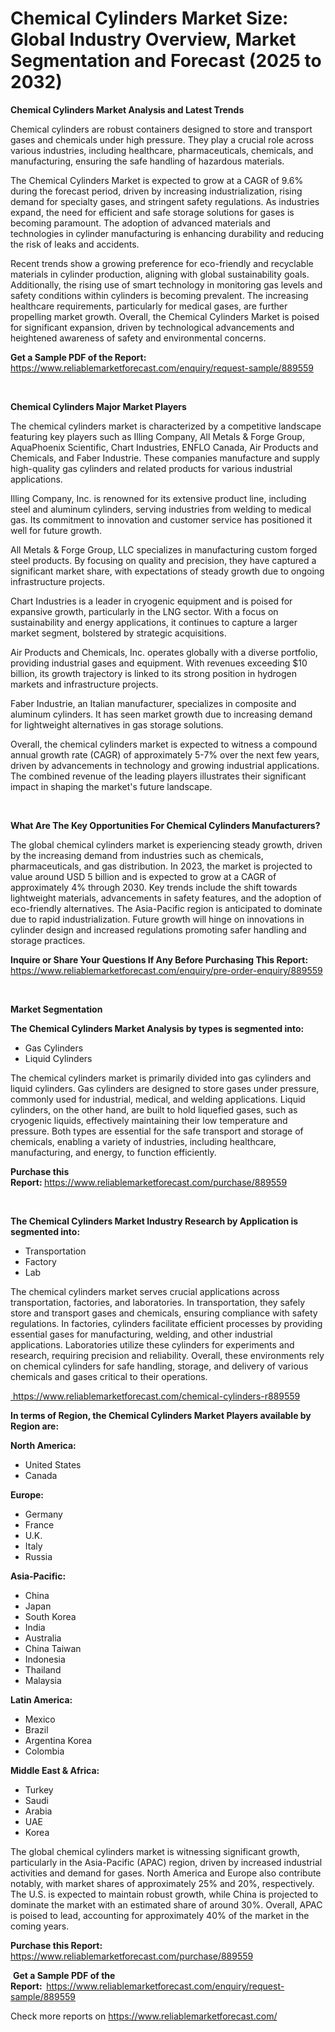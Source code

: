 <p><h1>Chemical Cylinders Market Size: Global Industry Overview, Market Segmentation and Forecast (2025 to 2032)</h1></p><p><strong>Chemical Cylinders Market Analysis and Latest Trends</strong></p>
<p><p>Chemical cylinders are robust containers designed to store and transport gases and chemicals under high pressure. They play a crucial role across various industries, including healthcare, pharmaceuticals, chemicals, and manufacturing, ensuring the safe handling of hazardous materials.</p><p>The Chemical Cylinders Market is expected to grow at a CAGR of 9.6% during the forecast period, driven by increasing industrialization, rising demand for specialty gases, and stringent safety regulations. As industries expand, the need for efficient and safe storage solutions for gases is becoming paramount. The adoption of advanced materials and technologies in cylinder manufacturing is enhancing durability and reducing the risk of leaks and accidents.</p><p>Recent trends show a growing preference for eco-friendly and recyclable materials in cylinder production, aligning with global sustainability goals. Additionally, the rising use of smart technology in monitoring gas levels and safety conditions within cylinders is becoming prevalent. The increasing healthcare requirements, particularly for medical gases, are further propelling market growth. Overall, the Chemical Cylinders Market is poised for significant expansion, driven by technological advancements and heightened awareness of safety and environmental concerns.</p></p>
<p><strong>Get a Sample PDF of the Report:&nbsp;</strong> <a href="https://www.reliablemarketforecast.com/enquiry/request-sample/889559?utm_campaign=2533&utm_medium=2&utm_source=Github&utm_content=ia&utm_term=09042025&utm_id=chemical-cylinders">https://www.reliablemarketforecast.com/enquiry/request-sample/889559</a></p>
<p>&nbsp;</p>
<p><strong>Chemical Cylinders Major Market Players</strong></p>
<p><p>The chemical cylinders market is characterized by a competitive landscape featuring key players such as Illing Company, All Metals & Forge Group, AquaPhoenix Scientific, Chart Industries, ENFLO Canada, Air Products and Chemicals, and Faber Industrie. These companies manufacture and supply high-quality gas cylinders and related products for various industrial applications.</p><p>Illing Company, Inc. is renowned for its extensive product line, including steel and aluminum cylinders, serving industries from welding to medical gas. Its commitment to innovation and customer service has positioned it well for future growth.</p><p>All Metals & Forge Group, LLC specializes in manufacturing custom forged steel products. By focusing on quality and precision, they have captured a significant market share, with expectations of steady growth due to ongoing infrastructure projects.</p><p>Chart Industries is a leader in cryogenic equipment and is poised for expansive growth, particularly in the LNG sector. With a focus on sustainability and energy applications, it continues to capture a larger market segment, bolstered by strategic acquisitions.</p><p>Air Products and Chemicals, Inc. operates globally with a diverse portfolio, providing industrial gases and equipment. With revenues exceeding $10 billion, its growth trajectory is linked to its strong position in hydrogen markets and infrastructure projects.</p><p>Faber Industrie, an Italian manufacturer, specializes in composite and aluminum cylinders. It has seen market growth due to increasing demand for lightweight alternatives in gas storage solutions.</p><p>Overall, the chemical cylinders market is expected to witness a compound annual growth rate (CAGR) of approximately 5-7% over the next few years, driven by advancements in technology and growing industrial applications. The combined revenue of the leading players illustrates their significant impact in shaping the market's future landscape.</p></p>
<p>&nbsp;</p>
<p><strong>What Are The Key Opportunities For Chemical Cylinders Manufacturers?</strong></p>
<p><p>The global chemical cylinders market is experiencing steady growth, driven by the increasing demand from industries such as chemicals, pharmaceuticals, and gas distribution. In 2023, the market is projected to value around USD 5 billion and is expected to grow at a CAGR of approximately 4% through 2030. Key trends include the shift towards lightweight materials, advancements in safety features, and the adoption of eco-friendly alternatives. The Asia-Pacific region is anticipated to dominate due to rapid industrialization. Future growth will hinge on innovations in cylinder design and increased regulations promoting safer handling and storage practices.</p></p>
<p><strong>Inquire or Share Your Questions If Any Before Purchasing This Report:</strong> <a href="https://www.reliablemarketforecast.com/enquiry/pre-order-enquiry/889559?utm_campaign=2533&utm_medium=2&utm_source=Github&utm_content=ia&utm_term=09042025&utm_id=chemical-cylinders">https://www.reliablemarketforecast.com/enquiry/pre-order-enquiry/889559</a></p>
<p>&nbsp;</p>
<p><strong>Market Segmentation</strong></p>
<p><strong>The Chemical Cylinders Market Analysis by types is segmented into:</strong></p>
<p><ul><li>Gas Cylinders</li><li>Liquid Cylinders</li></ul></p>
<p><p>The chemical cylinders market is primarily divided into gas cylinders and liquid cylinders. Gas cylinders are designed to store gases under pressure, commonly used for industrial, medical, and welding applications. Liquid cylinders, on the other hand, are built to hold liquefied gases, such as cryogenic liquids, effectively maintaining their low temperature and pressure. Both types are essential for the safe transport and storage of chemicals, enabling a variety of industries, including healthcare, manufacturing, and energy, to function efficiently.</p></p>
<p><strong>Purchase this Report:&nbsp;</strong><a href="https://www.reliablemarketforecast.com/purchase/889559?utm_campaign=2533&utm_medium=2&utm_source=Github&utm_content=ia&utm_term=09042025&utm_id=chemical-cylinders">https://www.reliablemarketforecast.com/purchase/889559</a></p>
<p>&nbsp;</p>
<p><strong>The Chemical Cylinders Market Industry Research by Application is segmented into:</strong></p>
<p><ul><li>Transportation</li><li>Factory</li><li>Lab</li></ul></p>
<p><p>The chemical cylinders market serves crucial applications across transportation, factories, and laboratories. In transportation, they safely store and transport gases and chemicals, ensuring compliance with safety regulations. In factories, cylinders facilitate efficient processes by providing essential gases for manufacturing, welding, and other industrial applications. Laboratories utilize these cylinders for experiments and research, requiring precision and reliability. Overall, these environments rely on chemical cylinders for safe handling, storage, and delivery of various chemicals and gases critical to their operations.</p></p>
<p><a href="https://www.reliablemarketforecast.com/chemical-cylinders-r889559?utm_campaign=2533&utm_medium=2&utm_source=Github&utm_content=ia&utm_term=09042025&utm_id=chemical-cylinders">&nbsp;https://www.reliablemarketforecast.com/chemical-cylinders-r889559</a></p>
<p><strong>In terms of Region, the Chemical Cylinders Market Players available by Region are:</strong></p>
<p>
    <p> <strong> North America: </strong>
        <ul>
            <li>United States</li>
            <li>Canada</li>
        </ul>
        </p> 
    <p> <strong> Europe: </strong>
        <ul>
            <li>Germany</li>
            <li>France</li>
            <li>U.K.</li>
            <li>Italy</li>
            <li>Russia</li>
        </ul>
        </p> 
    <p> <strong> Asia-Pacific: </strong>
        <ul>
            <li>China</li>
            <li>Japan</li>
            <li>South Korea</li>
            <li>India</li>
            <li>Australia</li>
            <li>China Taiwan</li>
            <li>Indonesia</li>
            <li>Thailand</li>
            <li>Malaysia</li>
        </ul>
        </p> 
    <p> <strong> Latin America: </strong>
        <ul>
            <li>Mexico</li>
            <li>Brazil</li>
            <li>Argentina Korea</li>
            <li>Colombia</li>
        </ul>
        </p> 
    <p> <strong> Middle East & Africa: </strong>
        <ul>
            <li>Turkey</li>
            <li>Saudi</li>
            <li>Arabia</li>
            <li>UAE</li>
            <li>Korea</li>
        </ul>
    </p>
    </p>
<p><p>The global chemical cylinders market is witnessing significant growth, particularly in the Asia-Pacific (APAC) region, driven by increased industrial activities and demand for gases. North America and Europe also contribute notably, with market shares of approximately 25% and 20%, respectively. The U.S. is expected to maintain robust growth, while China is projected to dominate the market with an estimated share of around 30%. Overall, APAC is poised to lead, accounting for approximately 40% of the market in the coming years.</p></p>
<p><strong>Purchase this Report: </strong><a href="https://www.reliablemarketforecast.com/purchase/889559?utm_campaign=2533&utm_medium=2&utm_source=Github&utm_content=ia&utm_term=09042025&utm_id=chemical-cylinders">https://www.reliablemarketforecast.com/purchase/889559</a></p>
<p>&nbsp;<strong>Get a Sample PDF of the Report:&nbsp;&nbsp;</strong><a href="https://www.reliablemarketforecast.com/enquiry/request-sample/889559?utm_campaign=2533&utm_medium=2&utm_source=Github&utm_content=ia&utm_term=09042025&utm_id=chemical-cylinders">https://www.reliablemarketforecast.com/enquiry/request-sample/889559</a></p>
<p><strong></strong></p>
<p>Check more reports on <a href="https://www.reliablemarketforecast.com/?utm_campaign=2533&utm_medium=2&utm_source=Github&utm_content=ia&utm_term=09042025&utm_id=chemical-cylinders">https://www.reliablemarketforecast.com/</a></p>